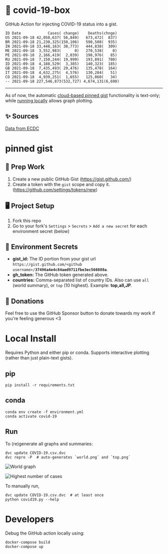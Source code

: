 # 🏥 covid-19-box

GitHub Action for injecting COVID-19 status into a gist.

```
ID Date            Cases( change)    Deaths(chnge)
US 2021-09-18 42,050,637( 56,849)   673,472(  837)
BR 2021-09-18 21,230,325(150,106)   590,508(  935)
IN 2021-09-18 33,448,163( 30,773)   444,838(  309)
ME 2021-09-18  3,552,983(      0)   270,538(    0)
PE 2021-09-18  2,166,419(  2,039)   198,976(   85)
RU 2021-09-18  7,150,244( 19,999)   193,891(  780)
ID 2021-09-18  4,188,529(  3,385)   140,323(  185)
GB 2021-09-18  7,435,493( 29,476)   135,478(  164)
IT 2021-09-18  4,632,275(  4,576)   130,284(   51)
CO 2021-09-18  4,939,251(  1,655)   125,860(   34)
-- 2021-09-18 227,546,873(532,727) 4,674,131(6,690)
```

---

As of now, the automatic [cloud-based pinned gist](#pinned-gist) functionality is text-only;
while [running locally](#local-install) allows graph plotting.

## ✨ Sources

[Data from ECDC](https://www.ecdc.europa.eu/en/publications-data/download-todays-data-geographic-distribution-covid-19-cases-worldwide)

# pinned gist

## 🎒 Prep Work
1. Create a new public GitHub Gist (https://gist.github.com/)
1. Create a token with the `gist` scope and copy it. (https://github.com/settings/tokens/new)

## 🖥 Project Setup
1. Fork this repo
1. Go to your fork's `Settings` > `Secrets` > `Add a new secret` for each environment secret (below)

## 🤫 Environment Secrets
- **gist_id:** The ID portion from your gist url `https://gist.github.com/<github username>/`**`37496a4e4c84aed9711fbe3ec560888a`**.
- **gh_token:** The GitHub token generated above.
- **countries:** Comma-separated list of country IDs. Also can use `all` (world summary), or `top` (10 highest). Example: **top,all,JP**.

## 💸 Donations

Feel free to use the GitHub Sponsor button to donate towards my work if you're feeling generous <3

# Local Install

Requires Python and either pip or conda. Supports interactive plotting (rather than just plain-text gists).

## pip

```
pip install -r requirements.txt
```

## conda

```
conda env create -f environment.yml
conda activate covid-19
```

## Run

To (re)generate all graphs and summaries:

```
dvc update COVID-19.csv.dvc
dvc repro -P  # auto-generates `world.png` and `top.png`
```

![World graph](world.png)

![Highest number of cases](top.png)

To manually run,

```
dvc update COVID-19.csv.dvc  # at least once
python covid19.py --help
```

# Developers

Debug the GitHub action locally using:

```
docker-compose build
docker-compose up
```
